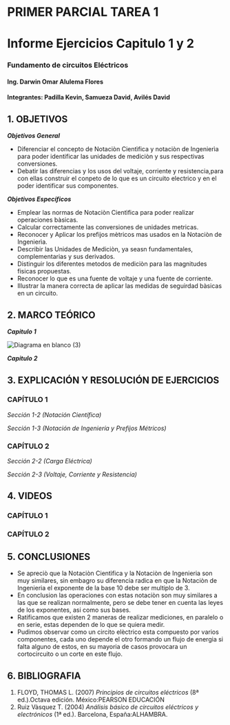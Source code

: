 # PRIMER PARCIAL TAREA 1


# Informe Ejercicios Capitulo 1 y 2
### Fundamento de circuitos Eléctricos 
#### Ing. Darwin Omar Alulema Flores

#### Integrantes: Padilla Kevin, Samueza David, Avilés David


## 1. OBJETIVOS
***Objetivos General***

- Diferenciar el concepto de Notaciòn Cientìfica y notaciòn de Ingenierìa para poder identificar las unidades de mediciòn y sus respectivas conversiones.
- Debatir las diferencias y los usos del voltaje, corriente y resistencia,para con ellas construir el conpeto de lo que es un circuito electrico y en el poder identificar sus componentes.

 ***Objetivos Específicos***
 
 - Emplear las normas de Notaciòn Cientìfica para poder realizar operaciones bàsicas.
 - Calcular correctamente las conversiones de unidades metricas.
 - Reconocer y Aplicar los prefijos mètricos mas usados en la Notaciòn de Ingenierìa.
 - Describir las Unidades de Mediciòn, ya seasn fundamentales, complementarias y sus derivados.
 - Distinguir los diferentes metodos de mediciòn para las magnitudes fisicas propuestas.
 - Reconocer lo que es una fuente de voltaje y una fuente de corriente.
 - Illustrar la manera correcta de aplicar las medidas de seguirdad bàsicas en un circuito. 

## 2. MARCO TEÓRICO
***Capitulo 1***

 ![Diagrama en blanco (3)](https://user-images.githubusercontent.com/93794279/140619890-bee33b6a-8136-4b49-a34e-707e47491a6a.png)
 

***Capitulo 2***
## 3. EXPLICACIÓN Y RESOLUCIÓN DE EJERCICIOS

### CAPÍTULO 1

*Sección 1-2 (Notación Científica)*


 
*Sección 1-3 (Notación de Ingeniería y Prefijos Métricos)*
 



### CAPÍTULO 2

*Sección 2-2 (Carga Eléctrica)*


*Sección 2-3 (Voltaje, Corriente y Resistencia)*



## 4. VIDEOS
### CAPÍTULO 1

### CAPÍTULO 2

## 5. CONCLUSIONES

- Se apreciò que la Notaciòn Cientìfica y  la Notaciòn de Ingenieria son muy similares, sin embagro su diferencia radica en que la  Notaciòn de Ingenieria el exponente de la base 10 debe ser multiplo de 3.
- En conclusion las operaciones con estas notaciòn son muy similares a las que se realizan normalmente, pero se debe tener en cuenta las leyes de los exponentes, asi como sus bases.
- Ratificamos que existen 2 maneras de realizar mediciones, en paralelo o en serie, estas dependen de lo que se quiera medir.
- Pudimos observar como un circito elèctrico esta compuesto por varios componentes, cada uno depende el otro formando un flujo de energia si falta alguno de estos, en su mayoria de casos provocara un cortocircuito o un corte en este flujo.


## 6. BIBLIOGRAFIA
1. FLOYD, THOMAS L. (2007) *Principios de circuitos eléctricos* (8ª ed.).Octava edición. México:PEARSON EDUCACIÓN
2. Ruiz Vàsquez T. (2004) *Análisis básico de circuitos eléctricos y electrónicos* (1ª ed.). Barcelona, España:ALHAMBRA.
  
